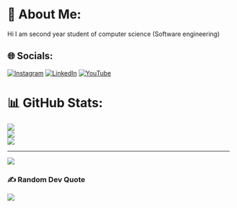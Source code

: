 # 💫 About Me:
Hi I am second year student of computer science (Software engineering)


## 🌐 Socials:
[![Instagram](https://img.shields.io/badge/Instagram-%23E4405F.svg?logo=Instagram&logoColor=white)](https://instagram.com/afqifahmi) [![LinkedIn](https://img.shields.io/badge/LinkedIn-%230077B5.svg?logo=linkedin&logoColor=white)](https://linkedin.com/in/afiq-fahmi-412064183) [![YouTube](https://img.shields.io/badge/YouTube-%23FF0000.svg?logo=YouTube&logoColor=white)](https://youtube.com/@https://www.youtube.com/channel/UC8zt6rwGtmIPL1Ncfyk4WCg) 


# 📊 GitHub Stats:
![](https://github-readme-stats.vercel.app/api?username=afiqfahmii&theme=react&hide_border=false&include_all_commits=false&count_private=false)<br/>
![](https://github-readme-streak-stats.herokuapp.com/?user=afiqfahmii&theme=react&hide_border=false)<br/>
![](https://github-readme-stats.vercel.app/api/top-langs/?username=afiqfahmii&theme=react&hide_border=false&include_all_commits=false&count_private=false&layout=compact)

---
[![](https://visitcount.itsvg.in/api?id=afiqfahmii&icon=0&color=0)](https://visitcount.itsvg.in)

### ✍️ Random Dev Quote
![](https://quotes-github-readme.vercel.app/api?type=horizontal&theme=radical)


<!-- Proudly created with GPRM ( https://gprm.itsvg.in ) -->
